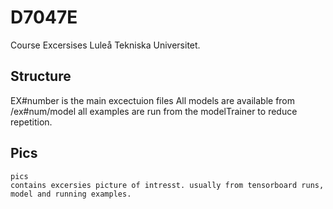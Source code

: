 # D7047E

Course Excersises Luleå Tekniska Universitet.

## Structure
EX\#number is the main excectuion files
All models are available from /ex\#num/model
all examples are run from the modelTrainer to reduce repetition.

## Pics
    pics
    contains excersies picture of intresst. usually from tensorboard runs, model and running examples.